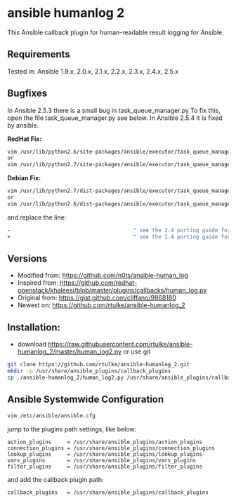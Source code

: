 # ansible humanlog 2

This Ansible callback plugin for human-readable result logging for Ansible.

Requirements
------------

Tested in: Ansible 1.9.x, 2.0.x, 2.1.x, 2.2.x, 2.3.x, 2.4.x, 2.5.x 

Bugfixes
--------

In Ansible 2.5.3 there is a small bug in task_queue_manager.py To fix this, open the file task_queue_manager.py see below.
In Ansible 2.5.4 it is fixed by ansible.

**RedHat Fix:**
```bash
vim /usr/lib/python2.6/site-packages/ansible/executor/task_queue_manager.py +213
or 
vim /usr/lib/python2.7/site-packages/ansible/executor/task_queue_manager.py +213
```

**Debian Fix:**

```bash
vim /usr/lib/python2.7/dist-packages/ansible/executor/task_queue_manager.py +213
or 
vim /usr/lib/python2.6/dist-packages/ansible/executor/task_queue_manager.py +213
```
and replace the line:

```bash
-                                       " see the 2.4 porting guide for details." % self.callback_obj._load_name, version="2.9")
+                                       " see the 2.4 porting guide for details." % callback_obj._load_name, version="2.9")
```

Versions
--------

* Modified from: https://github.com/n0ts/ansible-human_log
* Inspired from: https://github.com/redhat-openstack/khaleesi/blob/master/plugins/callbacks/human_log.py 
* Original from: https://gist.github.com/cliffano/9868180
* Newest on:     https://github.com/rtulke/ansible-humanlog_2
 
Installation:
-------------
* download https://raw.githubusercontent.com/rtulke/ansible-humanlog_2/master/human_log2.py or use git

```bash
git clone https://github.com/rtulke/ansible-humanlog_2.git
mkdir -p /usr/share/ansible_plugins/callback_plugins
cp ./ansible-humanlog_2/human_log2.py /usr/share/ansible_plugins/callback_plugins
```

Ansible Systemwide Configuration
--------------------------------

```bash
vim /etc/ansible/ansible.cfg
```

jump to the plugins path settings, like below:

```
action_plugins     = /usr/share/ansible_plugins/action_plugins
connection_plugins = /usr/share/ansible_plugins/connection_plugins
lookup_plugins     = /usr/share/ansible_plugins/lookup_plugins
vars_plugins       = /usr/share/ansible_plugins/vars_plugins
filter_plugins     = /usr/share/ansible_plugins/filter_plugins
```
and add the callback plugin path:

```
callback_plugins   = /usr/share/ansible_plugins/callback_plugins
```

